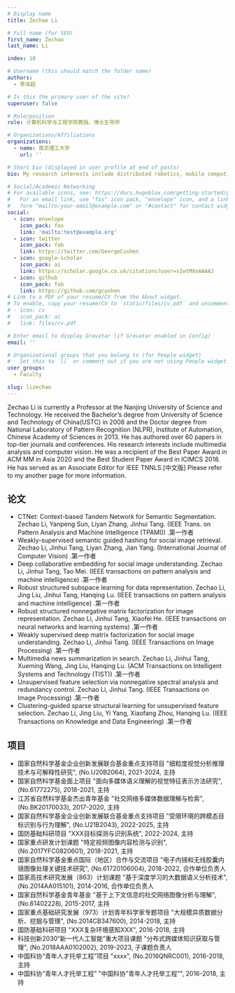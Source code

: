 ```yaml
---
# Display name
title: Zechao Li

# Full name (for SEO)
first_name: Zechao
last_name: Li

index: 10

# Username (this should match the folder name)
authors:
  - 李泽超

# Is this the primary user of the site?
superuser: false

# Role/position
role: 计算机科学与工程学院教授、博士生导师

# Organizations/Affiliations
organizations:
  - name: 南京理工大学
    url: ''

# Short bio (displayed in user profile at end of posts)
bio: My research interests include distributed robotics, mobile computing and programmable matter.

# Social/Academic Networking
# For available icons, see: https://docs.hugoblox.com/getting-started/page-builder/#icons
#   For an email link, use "fas" icon pack, "envelope" icon, and a link in the
#   form "mailto:your-email@example.com" or "#contact" for contact widget.
social:
  - icon: envelope
    icon_pack: fas
    link: 'mailto:test@example.org'
  - icon: twitter
    icon_pack: fab
    link: https://twitter.com/GeorgeCushen
  - icon: google-scholar
    icon_pack: ai
    link: https://scholar.google.co.uk/citations?user=sIwtMXoAAAAJ
  - icon: github
    icon_pack: fab
    link: https://github.com/gcushen
# Link to a PDF of your resume/CV from the About widget.
# To enable, copy your resume/CV to `static/files/cv.pdf` and uncomment the lines below.
# - icon: cv
#   icon_pack: ai
#   link: files/cv.pdf

# Enter email to display Gravatar (if Gravatar enabled in Config)
email: ''

# Organizational groups that you belong to (for People widget)
#   Set this to `[]` or comment out if you are not using People widget.
user_groups:
  - Faculty

slug: lizechao
---
```


Zechao Li is currently a Professor at the Nanjing University of Science and Technology. He received the Bachelor’s degree from University of Science and Technology of China(USTC) in 2008 and the Doctor degree from National Laboratory of Pattern Recognition (NLPR), Institute of Automation, Chinese Academy of Sciences in 2013. He has authored over 60 papers in top-tier journals and conferences. His research interests include multimedia analysis and computer vision. He was a recipient of the Best Paper Award in ACM MM in Asia 2020 and the Best Student Paper Award in ICIMCS 2018. He has served as an Associate Editor for IEEE TNNLS.[中文版] Please refer to my another page for more information. 

## 论文
- CTNet: Context-based Tandem Network for Semantic Segmentation. Zechao Li, Yanpeng Sun, Liyan Zhang, Jinhui Tang. (IEEE Trans. on Pattern Analysis and Machine Intelligence (TPAMI)) .第一作者
- Weakly-supervised semantic guided hashing for social image retrieval. Zechao Li, Jinhui Tang, Liyan Zhang, Jian Yang. (International Journal of Computer Vision) .第一作者
- Deep collaborative embedding for social image understanding. Zechao Li, Jinhui Tang, Tao Mei. (IEEE transactions on pattern analysis and machine intelligence) .第一作者
- Robust structured subspace learning for data representation. Zechao Li, Jing Liu, Jinhui Tang, Hanqing Lu. (IEEE transactions on pattern analysis and machine intelligence) .第一作者
- Robust structured nonnegative matrix factorization for image representation. Zechao Li, Jinhui Tang, Xiaofei He. (IEEE transactions on neural networks and learning systems) .第一作者
- Weakly supervised deep matrix factorization for social image understanding. Zechao Li, Jinhui Tang. (IEEE Transactions on Image Processing) .第一作者
- Multimedia news summarization in search. Zechao Li, Jinhui Tang, Xueming Wang, Jing Liu, Hanqing Lu. (ACM Transactions on Intelligent Systems and Technology (TIST)) .第一作者
- Unsupervised feature selection via nonnegative spectral analysis and redundancy control. Zechao Li, Jinhui Tang. (IEEE Transactions on Image Processing) .第一作者
- Clustering-guided sparse structural learning for unsupervised feature selection. Zechao Li, Jing Liu, Yi Yang, Xiaofang Zhou, Hanqing Lu. (IEEE Transactions on Knowledge and Data Engineering) .第一作者

## 项目
- 国家自然科学基金企业创新发展联合基金重点支持项目 "细粒度视觉分析推理技术与可解释性研究", (No.U20B2064), 2021-2024, 主持
- 国家自然科学基金面上项目 "面向多媒体语义理解的视觉特征表示方法研究", (No.61772275), 2018-2021, 主持
- 江苏省自然科学基金杰出青年基金 "社交网络多媒体数据理解与检索", (No.BK20170033), 2017-2020, 主持
- 国家自然科学基金企业创新发展联合基金重点支持项目 "受限环境的跨模态目标识别与行为理解", (No.U21B2043), 2022-2025, 主持
- 国防基础科研项目 "XXX目标探测与识别系统", 2022-2024, 主持
- 国家重点研发计划课题 "特定视频图像内容检测与识别", (No.2017YFC0820601), 2018-2021, 主持
- 国家自然科学基金重点国际（地区）合作与交流项目 "电子内镜和无线胶囊内镜图像处理关键技术研究", (No.61720106004), 2018-2022, 合作单位负责人
- 国家高技术研究发展（863）计划课题 "基于深度学习的大数据语义分析技术", (No.2014AA015101), 2014-2016, 合作单位负责人
- 国家自然科学基金青年基金 "基于上下文信息的社交网络图像分析与理解", (No.61402228), 2015-2017, 主持
- 国家重点基础研究发展（973）计划青年科学家专题项目 "大规模异质数据分析、挖掘与管理", (No.2014CB347600), 2014-2018, 主持
- 国防基础科研项目 "XXX复杂环境感知XXX", 2016-2018, 主持
- 科技创新2030“新一代人工智能”重大项目课题 "分布式跨媒体知识获取与管理", (No.2018AAA0102002), 2019-2023, 子课题负责人
- 中国科协“青年人才托举工程”项目 "xxxx", (No.2016QNRC001), 2016-2018, 主持
- 中国科协”青年人才托举工程” "中国科协”青年人才托举工程”", 2016-2018, 主持
